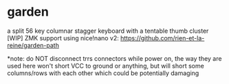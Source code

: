 # garden
a split 56 key columnar stagger keyboard with a tentable thumb cluster [WIP]
ZMK support using nice!nano v2: https://github.com/rien-et-la-reine/garden-path

*note: do NOT disconnect trrs connectors while power on, the way they are used here won't short VCC to ground or anything, but will short some columns/rows with each other which could be potentially damaging
